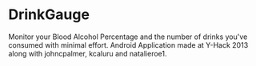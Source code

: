 DrinkGauge
==========

Monitor your Blood Alcohol Percentage and the number of drinks you've consumed with minimal effort. Android Application made at Y-Hack 2013 along with johncpalmer, kcaluru and natalieroe1.

